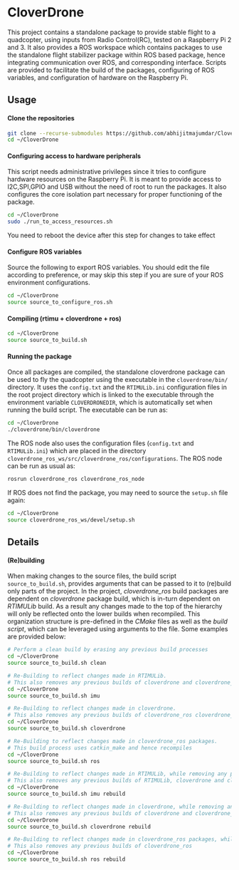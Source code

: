 # CloverDrone
This project contains a standalone package to provide stable flight to a quadcopter, using inputs from Radio Control(RC), tested on a Raspberry Pi 2 and 3. It also provides a ROS workspace which contains packages to use the standalone flight stabilizer package within ROS based package, hence integrating communication over ROS, and corresponding interface. Scripts are provided to facilitate the build of the packages, configuring of ROS variables, and configuration of hardware on the Raspberry Pi.

## Usage
#### Clone the repositories
```sh
git clone --recurse-submodules https://github.com/abhijitmajumdar/CloverDrone.git ~/CloverDrone
cd ~/CloverDrone
```
#### Configuring access to hardware peripherals
This script needs administrative privileges since it tries to configure hardware resources on the Raspberry Pi. It is meant to provide access to I2C,SPI,GPIO and USB without the need of root to run the packages. It also configures the core isolation part necessary for proper functioning of the package.
```sh
cd ~/CloverDrone
sudo ./run_to_access_resources.sh
```
You need to reboot the device after this step for changes to take effect
#### Configure ROS variables
Source the following to export ROS variables. You should edit the file according to preference, or may skip this step if you are sure of your ROS environment configurations.
```sh
cd ~/CloverDrone
source source_to_configure_ros.sh
```
#### Compiling (rtimu + cloverdrone + ros)
```sh
cd ~/CloverDrone
source source_to_build.sh
```
#### Running the package
Once all packages are compiled, the standalone cloverdrone package can be used to fly the quadcopter using the executable in the `cloverdrone/bin/` directory. It uses the `config.txt` and the `RTIMULib.ini` configuration files in the root project directory which is linked to the executable through the environment variable `CLOVERDRONEDIR`, which is automatically set when running the build script. The executable can be run as:
```sh
cd ~/CloverDrone
./cloverdrone/bin/cloverdrone
```
The ROS node also uses the configuration files (`config.txt` and `RTIMULib.ini`) which are placed in the directory `cloverdrone_ros_ws/src/cloverdrone_ros/configurations`. The ROS node can be run as usual as:
```sh
rosrun cloverdrone_ros cloverdrone_ros_node
```

If ROS does not find the package, you may need to source the `setup.sh` file again:
```sh
cd ~/CloverDrone
source cloverdrone_ros_ws/devel/setup.sh
```

## Details
#### (Re)building
 When making changes to the source files, the build script `source_to_build.sh`, provides arguments that can be passed to it to (re)build only parts of the project. In the project, *cloverdrone_ros* build packages are dependent on *cloverdrone* package build, which is in-turn dependent on *RTIMULib* build. As a result any changes made to the top of the hierarchy will only be reflected onto the lower builds when recompiled. This organization structure is pre-defined in the *CMake* files as well as the *build script*, which can be leveraged using arguments to the file. Some examples are provided below:
 ```sh
 # Perform a clean build by erasing any previous build processes
 cd ~/CloverDrone
 source source_to_build.sh clean

 # Re-Building to reflect changes made in RTIMULib.
 # This also removes any previous builds of cloverdrone and cloverdrone_ros
 cd ~/CloverDrone
 source source_to_build.sh imu

 # Re-Building to reflect changes made in cloverdrone.
 # This also removes any previous builds of cloverdrone_ros cloverdrone_ros
 cd ~/CloverDrone
 source source_to_build.sh cloverdrone

 # Re-Building to reflect changes made in cloverdrone_ros packages.
 # This build process uses catkin_make and hence recompiles
 cd ~/CloverDrone
 source source_to_build.sh ros

 # Re-Building to reflect changes made in RTIMULib, while removing any previous builds
 # This also removes any previous builds of RTIMULib, cloverdrone and cloverdrone_ros
 cd ~/CloverDrone
 source source_to_build.sh imu rebuild

 # Re-Building to reflect changes made in cloverdrone, while removing any previous builds
 # This also removes any previous builds of cloverdrone and cloverdrone_ros
 cd ~/CloverDrone
 source source_to_build.sh cloverdrone rebuild

 # Re-Building to reflect changes made in cloverdrone_ros packages, while removing any previous builds
 # This also removes any previous builds of cloverdrone_ros
 cd ~/CloverDrone
 source source_to_build.sh ros rebuild
 ```
